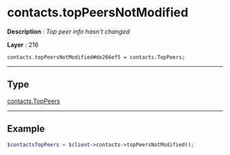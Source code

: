 # contacts.topPeersNotModified

**Description** : *Top peer info hasn&#039;t changed*

**Layer** : 216

```tl
contacts.topPeersNotModified#de266ef5 = contacts.TopPeers;
```

---

## Type

[contacts.TopPeers](type/contacts.TopPeers)

---

## Example

```php
$contactsTopPeers = $client->contacts->topPeersNotModified();
```